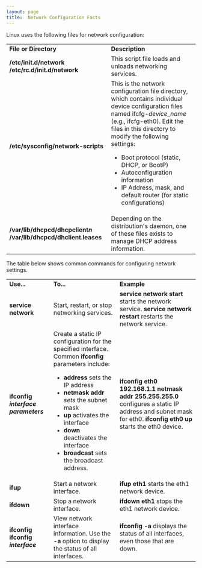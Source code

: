 ```yaml
---
layout: page
title:  Network Configuration Facts
---
```


Linux uses the following files for network configuration:

<table>

<tr> <td><b>File or Directory</b></td> <td><b>Description</b></td>

</tr>

<tr> <td><b>/etc/init.d/network  
/etc/rc.d/init.d/network</b></td> <td>This script file loads and unloads
networking services.</td>

</tr>

<tr> <td><b>/etc/sysconfig/network-scripts</b></td> <td>This is the network
configuration file directory, which contains individual device configuration
files named ifcfg-<i>device_name</i> (e.g., ifcfg-eth0). Edit the files in
this directory to modify the following settings:

<ul>

<li>Boot protocol (static, DHCP, or BootP)

</li>

<li>Autoconfiguration information

</li>

<li>IP Address, mask, and default router (for static configurations)

</li>

</ul> </td>

</tr>

<tr> <td><b>/var/lib/dhcpcd/dhcpclient<i>n  
</i>/var/lib/dhcpcd/dhclient.leases</b></td> <td>Depending on the
distribution's daemon, one of these files exists to manage DHCP address
information.</td>

</tr> </table>

The table below shows common commands for configuring network settings.

<table>

<tr> <td><b>Use...</b></td> <td><b>To...</b></td> <td><b>Example</b></td>

</tr>

<tr> <td><b>service network</b></td> <td>Start, restart, or stop networking
services.</td> <td><b>service network start </b>starts the network service.<b>  
service network restart </b>restarts the network service.</td>

</tr>

<tr> <td><b>ifconfig</b> <i><b>interface parameters</b></i></td> <td>Create a
static IP configuration for the specified interface. Common <b>ifconfig</b>
parameters include:

<ul>

<li> <b>address</b> sets the IP address

</li>

<li><b>netmask addr</b> <i>sets</i> the subnet mask

</li>

<li> <b>up </b>activates the interface

</li>

<li><b>down </b>deactivates the interface

</li>

<li> <b>broadcast</b> sets the broadcast address.

</li>

</ul></td> <td><b>ifconfig eth0 192.168.1.1 netmask addr 255.255.255.0</b>
configures a static IP address and subnet mask for eth0.  
<b>ifconfig eth0 up</b> starts the eth0 device.</td>

</tr>

<tr> <td><b>ifup</b> </td> <td>Start a network interface.</td> <td><b>ifup
eth1 </b>starts the eth1 network device.</td>

</tr>

<tr> <td><b>ifdown</b> </td> <td>Stop a network interface.</td> <td><b>ifdown
eth1 </b>stops the eth1 network device.</td>

</tr>

<tr> <td><b>ifconfig  
ifconfig <i>interface</i></b></td> <td>View network interface information. Use
the <b>-a </b>option to display the status of all interfaces.</td>
<td><b>ifconfig -a </b>displays the status of all interfaces, even those that
are down.</td>

</tr> </table>

